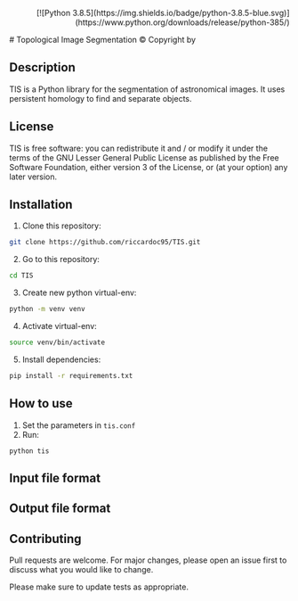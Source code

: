 <p align="right">
  [![Python 3.8.5](https://img.shields.io/badge/python-3.8.5-blue.svg)](https://www.python.org/downloads/release/python-385/)
</p>
# Topological Image Segmentation 
© Copyright by

## Description
TIS is a Python library for the segmentation of astronomical images. It uses persistent homology to find and separate objects.


## License
TIS is free software: you can redistribute it and / or modify it under the terms of the GNU Lesser General Public License as published by the Free Software Foundation, either version 3 of the License, or (at your option) any later version.

## Installation

1) Clone this repository:
```bash
git clone https://github.com/riccardoc95/TIS.git
```
2) Go to this repository:
```bash
cd TIS
```
3) Create new python virtual-env:
```bash
python -m venv venv
```
4) Activate virtual-env:
```bash
source venv/bin/activate
```

5) Install dependencies:
```bash
pip install -r requirements.txt
```

## How to use
1) Set the parameters in `tis.conf`
2) Run:

```
python tis
```

## Input file format

## Output file format

## Contributing
Pull requests are welcome. For major changes, please open an issue first to discuss what you would like to change.

Please make sure to update tests as appropriate.
